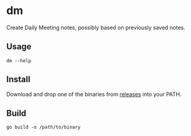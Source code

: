 # dm

Create Daily Meeting notes, possibly based on previously saved notes.

## Usage

```shell
dm --help
```

## Install

Download and drop one of the binaries from [releases](https://github.com/13k/dm/releases) into your PATH.

## Build

```shell
go build -o /path/to/binary
```
